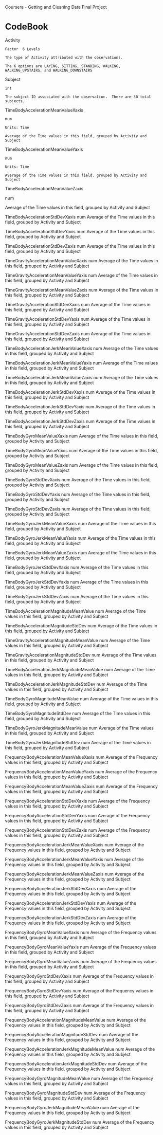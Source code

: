 Coursera - Getting and Cleaning Data Final Project

CodeBook
========================================================
Activity

    Factor	6 Levels
  
    The type of Activity attributed with the observations.
  
    The 6 options are LAYING, SITTING, STANDING, WALKING, WALKING_UPSTAIRS, and WALKING_DOWNSTAIRS

Subject

    int
  
    The subject ID associated with the observation.  There are 30 total subjects.

TimeBodyAccelerationMeanValueXaxis

    num

    Units: Time

    Average of the Time values in this field, grouped by Activity and Subject


TimeBodyAccelerationMeanValueYaxis

    num
  
    Units: Time
  
    Average of the Time values in this field, grouped by Activity and Subject


TimeBodyAccelerationMeanValueZaxis

  num
  
  Average of the Time values in this field, grouped by Activity and Subject

TimeBodyAccelerationStdDevXaxis
  num
  Average of the Time values in this field, grouped by Activity and Subject

TimeBodyAccelerationStdDevYaxis
  num
  Average of the Time values in this field, grouped by Activity and Subject

TimeBodyAccelerationStdDevZaxis
  num
  Average of the Time values in this field, grouped by Activity and Subject

TimeGravityAccelerationMeanValueXaxis
  num
  Average of the Time values in this field, grouped by Activity and Subject

TimeGravityAccelerationMeanValueYaxis
  num
  Average of the Time values in this field, grouped by Activity and Subject

TimeGravityAccelerationMeanValueZaxis
  num
  Average of the Time values in this field, grouped by Activity and Subject

TimeGravityAccelerationStdDevXaxis
  num
  Average of the Time values in this field, grouped by Activity and Subject

TimeGravityAccelerationStdDevYaxis
  num
  Average of the Time values in this field, grouped by Activity and Subject

TimeGravityAccelerationStdDevZaxis
  num
  Average of the Time values in this field, grouped by Activity and Subject

TimeBodyAccelerationJerkMeanValueXaxis
  num
  Average of the Time values in this field, grouped by Activity and Subject

TimeBodyAccelerationJerkMeanValueYaxis
  num
  Average of the Time values in this field, grouped by Activity and Subject

TimeBodyAccelerationJerkMeanValueZaxis
  num
  Average of the Time values in this field, grouped by Activity and Subject

TimeBodyAccelerationJerkStdDevXaxis
  num
  Average of the Time values in this field, grouped by Activity and Subject

TimeBodyAccelerationJerkStdDevYaxis
  num
  Average of the Time values in this field, grouped by Activity and Subject

TimeBodyAccelerationJerkStdDevZaxis
  num
  Average of the Time values in this field, grouped by Activity and Subject

TimeBodyGyroMeanValueXaxis
  num
  Average of the Time values in this field, grouped by Activity and Subject

TimeBodyGyroMeanValueYaxis
  num
  Average of the Time values in this field, grouped by Activity and Subject

TimeBodyGyroMeanValueZaxis
  num
  Average of the Time values in this field, grouped by Activity and Subject

TimeBodyGyroStdDevXaxis
  num
  Average of the Time values in this field, grouped by Activity and Subject

TimeBodyGyroStdDevYaxis
  num
  Average of the Time values in this field, grouped by Activity and Subject

TimeBodyGyroStdDevZaxis
  num
  Average of the Time values in this field, grouped by Activity and Subject

TimeBodyGyroJerkMeanValueXaxis
  num
  Average of the Time values in this field, grouped by Activity and Subject

TimeBodyGyroJerkMeanValueYaxis
  num
  Average of the Time values in this field, grouped by Activity and Subject

TimeBodyGyroJerkMeanValueZaxis
  num
  Average of the Time values in this field, grouped by Activity and Subject

TimeBodyGyroJerkStdDevXaxis
  num
  Average of the Time values in this field, grouped by Activity and Subject

TimeBodyGyroJerkStdDevYaxis
  num
  Average of the Time values in this field, grouped by Activity and Subject

TimeBodyGyroJerkStdDevZaxis
  num
  Average of the Time values in this field, grouped by Activity and Subject

TimeBodyAccelerationMagnitudeMeanValue
  num
  Average of the Time values in this field, grouped by Activity and Subject

TimeBodyAccelerationMagnitudeStdDev
  num
  Average of the Time values in this field, grouped by Activity and Subject

TimeGravityAccelerationMagnitudeMeanValue
  num
  Average of the Time values in this field, grouped by Activity and Subject

TimeGravityAccelerationMagnitudeStdDev
  num
  Average of the Time values in this field, grouped by Activity and Subject

TimeBodyAccelerationJerkMagnitudeMeanValue
  num
  Average of the Time values in this field, grouped by Activity and Subject

TimeBodyAccelerationJerkMagnitudeStdDev
  num
  Average of the Time values in this field, grouped by Activity and Subject

TimeBodyGyroMagnitudeMeanValue
  num
  Average of the Time values in this field, grouped by Activity and Subject

TimeBodyGyroMagnitudeStdDev
  num
  Average of the Time values in this field, grouped by Activity and Subject

TimeBodyGyroJerkMagnitudeMeanValue
  num
  Average of the Time values in this field, grouped by Activity and Subject

TimeBodyGyroJerkMagnitudeStdDev
  num
  Average of the Time values in this field, grouped by Activity and Subject

FrequencyBodyAccelerationMeanValueXaxis
  num
  Average of the Frequency values in this field, grouped by Activity and Subject

FrequencyBodyAccelerationMeanValueYaxis
  num
  Average of the Frequency values in this field, grouped by Activity and Subject

FrequencyBodyAccelerationMeanValueZaxis
  num
  Average of the Frequency values in this field, grouped by Activity and Subject

FrequencyBodyAccelerationStdDevXaxis
  num
  Average of the Frequency values in this field, grouped by Activity and Subject

FrequencyBodyAccelerationStdDevYaxis
  num
  Average of the Frequency values in this field, grouped by Activity and Subject

FrequencyBodyAccelerationStdDevZaxis
  num
  Average of the Frequency values in this field, grouped by Activity and Subject

FrequencyBodyAccelerationJerkMeanValueXaxis
  num
  Average of the Frequency values in this field, grouped by Activity and Subject

FrequencyBodyAccelerationJerkMeanValueYaxis
  num
  Average of the Frequency values in this field, grouped by Activity and Subject

FrequencyBodyAccelerationJerkMeanValueZaxis
  num
  Average of the Frequency values in this field, grouped by Activity and Subject

FrequencyBodyAccelerationJerkStdDevXaxis
  num
  Average of the Frequency values in this field, grouped by Activity and Subject

FrequencyBodyAccelerationJerkStdDevYaxis
  num
  Average of the Frequency values in this field, grouped by Activity and Subject

FrequencyBodyAccelerationJerkStdDevZaxis
  num
  Average of the Frequency values in this field, grouped by Activity and Subject

FrequencyBodyGyroMeanValueXaxis
  num
  Average of the Frequency values in this field, grouped by Activity and Subject

FrequencyBodyGyroMeanValueYaxis
  num
  Average of the Frequency values in this field, grouped by Activity and Subject

FrequencyBodyGyroMeanValueZaxis
  num
  Average of the Frequency values in this field, grouped by Activity and Subject

FrequencyBodyGyroStdDevXaxis
  num
  Average of the Frequency values in this field, grouped by Activity and Subject

FrequencyBodyGyroStdDevYaxis
  num
  Average of the Frequency values in this field, grouped by Activity and Subject

FrequencyBodyGyroStdDevZaxis
  num
  Average of the Frequency values in this field, grouped by Activity and Subject

FrequencyBodyAccelerationMagnitudeMeanValue
  num
  Average of the Frequency values in this field, grouped by Activity and Subject

FrequencyBodyAccelerationMagnitudeStdDev
  num
  Average of the Frequency values in this field, grouped by Activity and Subject

FrequencyBodyAccelerationJerkMagnitudeMeanValue
  num
  Average of the Frequency values in this field, grouped by Activity and Subject

FrequencyBodyAccelerationJerkMagnitudeStdDev
  num
  Average of the Frequency values in this field, grouped by Activity and Subject

FrequencyBodyGyroMagnitudeMeanValue
  num
  Average of the Frequency values in this field, grouped by Activity and Subject

FrequencyBodyGyroMagnitudeStdDev
  num
  Average of the Frequency values in this field, grouped by Activity and Subject

FrequencyBodyGyroJerkMagnitudeMeanValue
  num
  Average of the Frequency values in this field, grouped by Activity and Subject

FrequencyBodyGyroJerkMagnitudeStdDev
  num
  Average of the Frequency values in this field, grouped by Activity and Subject

